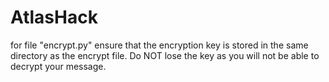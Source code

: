 # AtlasHack

for file "encrypt.py" ensure that the encryption key is stored in the same directory as the encrypt file. Do  NOT lose the key as you will not be able to decrypt your message.
